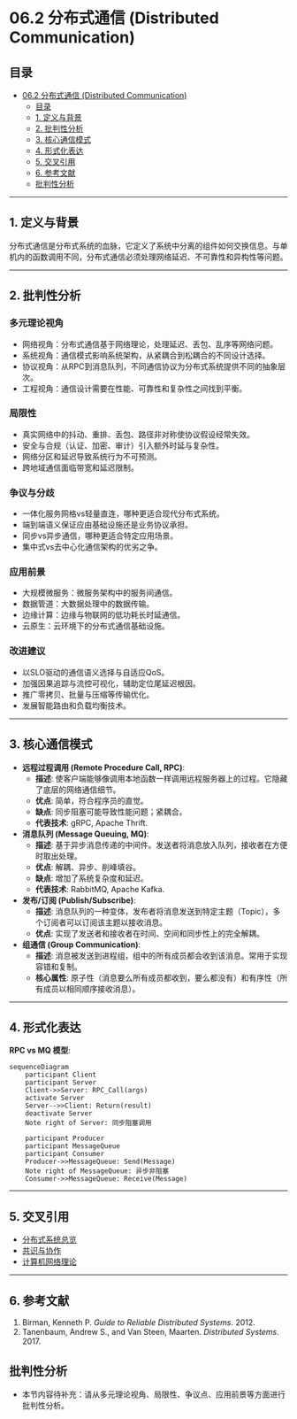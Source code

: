 # 06.2 分布式通信 (Distributed Communication)

## 目录

- [06.2 分布式通信 (Distributed Communication)](#062-分布式通信-distributed-communication)
  - [目录](#目录)
  - [1. 定义与背景](#1-定义与背景)
  - [2. 批判性分析](#2-批判性分析)
  - [3. 核心通信模式](#3-核心通信模式)
  - [4. 形式化表达](#4-形式化表达)
  - [5. 交叉引用](#5-交叉引用)
  - [6. 参考文献](#6-参考文献)
  - [批判性分析](#批判性分析)

---

## 1. 定义与背景

分布式通信是分布式系统的血脉，它定义了系统中分离的组件如何交换信息。与单机内的函数调用不同，分布式通信必须处理网络延迟、不可靠性和异构性等问题。

---

## 2. 批判性分析

### 多元理论视角

- 网络视角：分布式通信基于网络理论，处理延迟、丢包、乱序等网络问题。
- 系统视角：通信模式影响系统架构，从紧耦合到松耦合的不同设计选择。
- 协议视角：从RPC到消息队列，不同通信协议为分布式系统提供不同的抽象层次。
- 工程视角：通信设计需要在性能、可靠性和复杂性之间找到平衡。

### 局限性

- 真实网络中的抖动、重排、丢包、路径非对称使协议假设经常失效。
- 安全与合规（认证、加密、审计）引入额外时延与复杂性。
- 网络分区和延迟导致系统行为不可预测。
- 跨地域通信面临带宽和延迟限制。

### 争议与分歧

- 一体化服务网格vs轻量直连，哪种更适合现代分布式系统。
- 端到端语义保证应由基础设施还是业务协议承担。
- 同步vs异步通信，哪种更适合特定应用场景。
- 集中式vs去中心化通信架构的优劣之争。

### 应用前景

- 大规模微服务：微服务架构中的服务间通信。
- 数据管道：大数据处理中的数据传输。
- 边缘计算：边缘与物联网的低功耗长时延通信。
- 云原生：云环境下的分布式通信基础设施。

### 改进建议

- 以SLO驱动的通信语义选择与自适应QoS。
- 加强因果追踪与流控可视化，辅助定位尾延迟根因。
- 推广零拷贝、批量与压缩等传输优化。
- 发展智能路由和负载均衡技术。

---

## 3. 核心通信模式

- **远程过程调用 (Remote Procedure Call, RPC)**:
  - **描述**: 使客户端能够像调用本地函数一样调用远程服务器上的过程。它隐藏了底层的网络通信细节。
  - **优点**: 简单，符合程序员的直觉。
  - **缺点**: 同步阻塞可能导致性能问题；紧耦合。
  - **代表技术**: gRPC, Apache Thrift.
- **消息队列 (Message Queuing, MQ)**:
  - **描述**: 基于异步消息传递的中间件。发送者将消息放入队列，接收者在方便时取出处理。
  - **优点**: 解耦、异步、削峰填谷。
  - **缺点**: 增加了系统复杂度和延迟。
  - **代表技术**: RabbitMQ, Apache Kafka.
- **发布/订阅 (Publish/Subscribe)**:
  - **描述**: 消息队列的一种变体，发布者将消息发送到特定主题（Topic），多个订阅者可以订阅该主题以接收消息。
  - **优点**: 实现了发送者和接收者在时间、空间和同步性上的完全解耦。
- **组通信 (Group Communication)**:
  - **描述**: 消息被发送到进程组，组中的所有成员都会收到该消息。常用于实现容错和复制。
  - **核心属性**: 原子性（消息要么所有成员都收到，要么都没有）和有序性（所有成员以相同顺序接收消息）。

---

## 4. 形式化表达

**RPC vs MQ 模型**:

```mermaid
sequenceDiagram
    participant Client
    participant Server
    Client->>Server: RPC_Call(args)
    activate Server
    Server-->>Client: Return(result)
    deactivate Server
    Note right of Server: 同步阻塞调用

    participant Producer
    participant MessageQueue
    participant Consumer
    Producer->>MessageQueue: Send(Message)
    Note right of MessageQueue: 异步非阻塞
    Consumer->>MessageQueue: Receive(Message)
```

---

## 5. 交叉引用

- [分布式系统总览](README.md)
- [共识与协作](06.3_Consensus_and_Coordination.md)
- [计算机网络理论](README.md)

---

## 6. 参考文献

1. Birman, Kenneth P. *Guide to Reliable Distributed Systems*. 2012.
2. Tanenbaum, Andrew S., and Van Steen, Maarten. *Distributed Systems*. 2017.

## 批判性分析

- 本节内容待补充：请从多元理论视角、局限性、争议点、应用前景等方面进行批判性分析。

